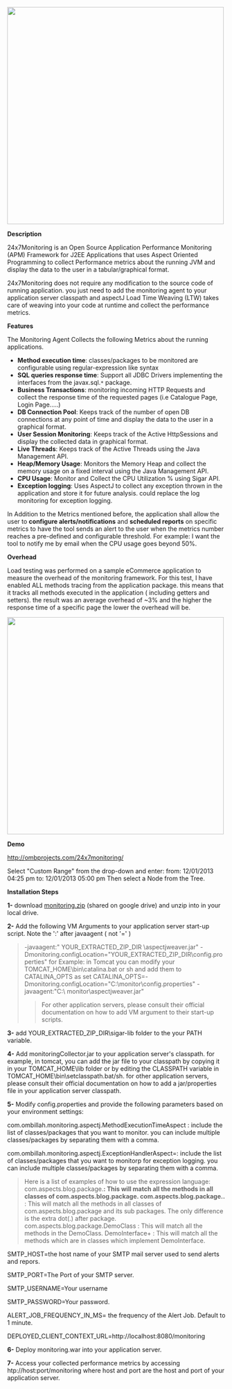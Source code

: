 <a href='http://ombprojects.com/24x7monitoring.png'><img src='http://ombprojects.com/24x7monitoring.png' width='500' /></a>


**Description**

24x7Monitoring is an Open Source Application Performance Monitoring (APM) Framework for J2EE Applications that uses Aspect Oriented Programming to collect Performance metrics about the running JVM and display the data to the user in a tabular/graphical format.

24x7Monitoring does not require any modification to the source code of running application. you just need to add the monitoring agent to your application server classpath and aspectJ Load Time Weaving (LTW) takes care of weaving into your code at runtime and collect the performance metrics.

**Features**

The Monitoring Agent Collects the following Metrics about the running applications.
  * **Method execution time**: classes/packages to be monitored are configurable using regular-expression like syntax
  * **SQL queries response time**: Support all JDBC Drivers implementing the interfaces from the javax.sql.`*` package.
  * **Business Transactions**: monitoring incoming HTTP Requests and collect the response time of the requested pages (i.e Catalogue Page, Login Page.....)
  * **DB Connection Pool**: Keeps track of the number of open DB connections at any point of time and display the data to the user in a graphical format.
  * **User Session Monitoring**: Keeps track of the Active HttpSessions and display the collected data in graphical format.
  * **Live Threads**: Keeps track of the Active Threads using the Java Management API.
  * **Heap/Memory Usage**: Monitors the Memory Heap and collect the memory usage on a fixed interval using the Java Management API.
  * **CPU Usage**: Monitor and Collect the CPU Utilization % using Sigar API.
  * **Exception logging**: Uses AspectJ to collect any exception thrown in the application and store it for future analysis. could replace the log monitoring for exception logging.

In Addition to the Metrics mentioned before, the application shall allow the user to **configure alerts/notifications** and **scheduled reports** on specific metrics to have the tool sends an alert to the user when the metrics number reaches a pre-defined and configurable threshold. For example: I want the tool to notify me by email when the CPU usage goes beyond 50%.

**Overhead**

Load testing was performed on a sample eCommerce application to measure the overhead of the monitoring framework. For this test, I have enabled ALL methods tracing from the application package. this means that it tracks all methods executed in the application ( including getters and setters). the result was an average overhead of ~3% and the higher the response time of a specific page the lower the overhead will be.

<a href='http://ombprojects.com/overhead.jpg'><img src='http://ombprojects.com/overhead.jpg' width='500' /></a>


**Demo**

http://ombprojects.com/24x7monitoring/

Select "Custom Range" from the drop-down and enter:
from: 12/01/2013 04:25 pm
to: 12/01/2013 05:00 pm
Then select a Node from the Tree.

**Installation Steps**

**1-** download [monitoring.zip](https://drive.google.com/#folders/0B44i2qOIOmVpS1BHVVVJUWZ6LUk) (shared on google drive) and unzip into in your local drive.

**2-** Add the following VM Arguments to your application server start-up script. Note the ':' after javaagent ( not '=' )
> -javaagent:" YOUR\_EXTRACTED\_ZIP\_DIR \aspectjweaver.jar"
-Dmonitoring.configLocation="YOUR\_EXTRACTED\_ZIP\_DIR\config.properties"
for Example: in Tomcat you can modify your TOMCAT\_HOME\bin\catalina.bat or sh and add them to CATALINA\_OPTS as
set CATALINA\_OPTS=-Dmonitoring.configLocation="C:\monitor\config.properties" -javaagent:"C:\ monitor\aspectjweaver.jar"
> > For other application servers, please consult their official documentation on how to add VM argument to their start-up scripts.

**3-** add YOUR\_EXTRACTED\_ZIP\_DIR\sigar-lib folder to the your PATH variable.

**4-** Add monitoringCollector.jar to your application server's classpath. for example, in tomcat, you can add the jar file to your classpath by copying it in your TOMCAT\_HOME\lib folder or by editing the CLASSPATH variable in TOMCAT\_HOME\bin\setclasspath.bat/sh. for other application servers, please consult their official documentation on how to add a jar/properties file in your application server classpath.

**5-** Modify config.properties and provide the following parameters based on your environment settings:

com.ombillah.monitoring.aspectj.MethodExecutionTimeAspect : include the list of classes/packages that you want to monitor. you can include multiple classes/packages by  separating them with a comma.

com.ombillah.monitoring.aspectj.ExceptionHandlerAspect=: include the list of classes/packages that you want to monitorp for exception logging. you can include multiple classes/packages by  separating them with a comma.


> Here is a list of examples of how to use the expression language:
> com.aspects.blog.package.**: This will match all the methods in all classes of com.aspects.blog.package.
> com.aspects.blog.package..** : This will match all the methods in all classes of com.aspects.blog.package and its sub packages. The only difference is the extra dot(.) after package.
> com.aspects.blog.package.DemoClass : This will match all the methods in the DemoClass.
> DemoInterface+ : This will match all the methods which are in classes which implement DemoInterface.

SMTP\_HOST=the host name of your SMTP mail server used to send alerts and repors.

SMTP\_PORT=The Port of your SMTP server.

SMTP\_USERNAME=Your username

SMTP\_PASSWORD=Your password.

ALERT\_JOB\_FREQUENCY\_IN\_MS= the frequency of the Alert Job. Default to 1 minute.

DEPLOYED\_CLIENT\_CONTEXT\_URL=http://localhost:8080/monitoring


**6-** Deploy monitoring.war into your application server.

**7-** Access your collected performance metrics by accessing htp://host:port/monitoring where host and port are the host and port of your application server.